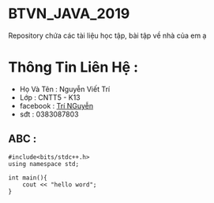 # BTVN_JAVA_2019
 Repository chứa các tài liệu học tập, bài tập về nhà của em ạ
# Thông Tin Liên Hệ :
  - Họ Và Tên : Nguyễn Viết Trí
  - Lớp : CNTT5 - K13
  - facebook : [Trí NGuyễn](https://www.facebook.com/viettriit2110)
  - sđt : 0383087803 
## ABC :
 ```
 #include<bits/stdc++.h>
 using namespace std;
 
 int main(){
     cout << "hello word";
 }
 ```
